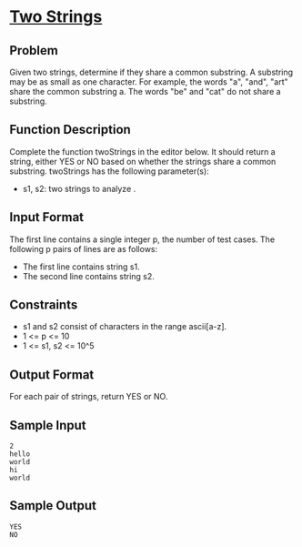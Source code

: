 #   [Two Strings](https://www.hackerrank.com/challenges/two-strings/problem?h_l=interview&playlist_slugs%5B%5D=interview-preparation-kit&playlist_slugs%5B%5D=dictionaries-hashmaps)

## Problem
Given two strings, determine if they share a common substring. A substring may be as small as one character.
For example, the words "a", "and", "art" share the common substring a. The words "be" and "cat" do not share a substring.
## Function Description
Complete the function twoStrings in the editor below. It should return a string, either YES or NO based on whether the strings share a common substring.
twoStrings has the following parameter(s):
- s1, s2: two strings to analyze .

## Input Format
The first line contains a single integer p, the number of test cases.
The following p pairs of lines are as follows:
- The first line contains string s1.
- The second line contains string s2.

## Constraints
 - s1 and s2 consist of characters in the range ascii[a-z].
 - 1 <= p <= 10
 - 1 <= s1, s2 <= 10^5

## Output Format
For each pair of strings, return YES or NO.

## Sample Input
    2
    hello
    world
    hi
    world


## Sample Output
    YES
    NO
